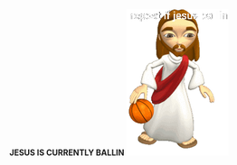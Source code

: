 <strong>JESUS IS CURRENTLY BALLIN</strong>
<img src="/image0.gif" style="width: 180px; height: 260px; margin: 0px;">
